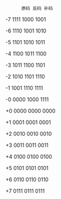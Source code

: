           原码 反码 补码

-7  1111  1000  1001

-6  1110  1001  1010

-5  1101  1010  1011

-4  1100  1011  1100

-3   1011  1100  1101

-2  1010  1101  1110

-1  1001  1110  1111

-0  0000  1000  1111

+0  0000  0000  0000

+1  0001  0001  0001

+2  0010  0010  0010

+3  0011  0011  0011

+4  0100  0100  0100

+5  0101  0101  0101

+6  0110  0110  0110

+7  0111  0111  0111